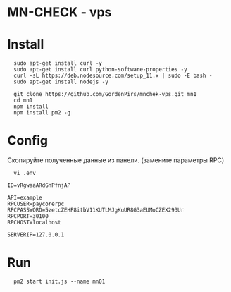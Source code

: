 MN-CHECK - vps
========

# Install
      sudo apt-get install curl -y
      sudo apt-get install curl python-software-properties -y
      curl -sL https://deb.nodesource.com/setup_11.x | sudo -E bash -
      sudo apt-get install nodejs -y

      git clone https://github.com/GordenPirs/mnchek-vps.git mn1
      cd mn1
      npm install
      npm install pm2 -g

# Config
Скопируйте полученные данные из панели. (замените параметры RPC)

      vi .env
```
ID=vRgwaaARdGnPfnjAP

API=example
RPCUSER=paycorerpc
RPCPASSWORD=5zetcZEHP8itbV11KUTLMJgKuUR8G3aEUMoCZEX293Ur
RPCPORT=30100
RPCHOST=localhost

SERVERIP=127.0.0.1
```

# Run
      pm2 start init.js --name mn01
